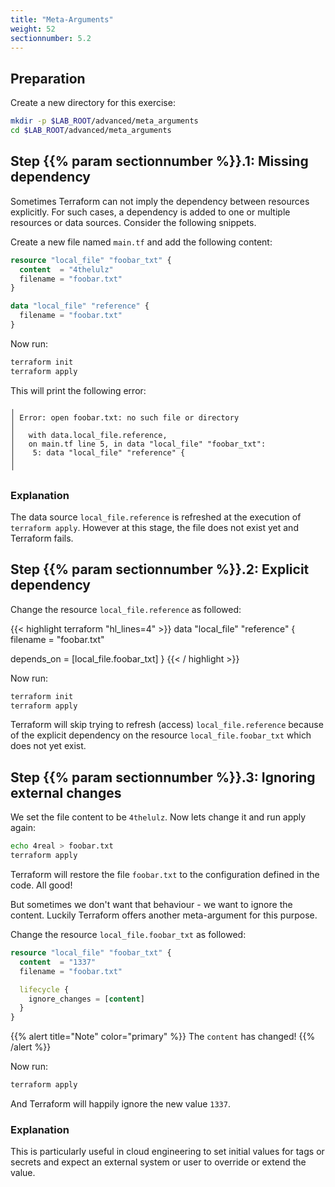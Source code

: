 ```yaml
---
title: "Meta-Arguments"
weight: 52
sectionnumber: 5.2
---
```



## Preparation

Create a new directory for this exercise:

```bash
mkdir -p $LAB_ROOT/advanced/meta_arguments
cd $LAB_ROOT/advanced/meta_arguments
```

## Step {{% param sectionnumber %}}.1: Missing dependency

Sometimes Terraform can not imply the dependency between resources explicitly. For such cases, a dependency
is added to one or multiple resources or data sources. Consider the following snippets.

Create a new file named `main.tf` and add the following content:

```terraform
resource "local_file" "foobar_txt" {
  content  = "4thelulz"
  filename = "foobar.txt"
}

data "local_file" "reference" {
  filename = "foobar.txt"
}
```

Now run:

```bash
terraform init
terraform apply
```

This will print the following error:

```
╷
│ Error: open foobar.txt: no such file or directory
│
│   with data.local_file.reference,
│   on main.tf line 5, in data "local_file" "foobar_txt":
│    5: data "local_file" "reference" {
│
╵
```

### Explanation

The data source `local_file.reference` is refreshed at the execution of `terraform apply`. However at this stage,
the file does not exist yet and Terraform fails.

## Step {{% param sectionnumber %}}.2: Explicit dependency

Change the resource `local_file.reference` as followed:

{{< highlight terraform "hl_lines=4" >}}
data "local_file" "reference" {
  filename = "foobar.txt"

  depends_on = [local_file.foobar_txt]
}
{{< / highlight >}}

Now run:

```bash
terraform init
terraform apply
```

Terraform will skip trying to refresh (access) `local_file.reference` because of the explicit
dependency on the resource `local_file.foobar_txt` which does not yet exist.

## Step {{% param sectionnumber %}}.3: Ignoring external changes

We set the file content to be `4thelulz`. Now lets change it and run apply again:

```bash
echo 4real > foobar.txt
terraform apply
```

Terraform will restore the file `foobar.txt` to the configuration defined in the code. All good!

But sometimes we don't want that behaviour - we want to ignore the content.
Luckily Terraform offers another meta-argument for this purpose.

Change the resource `local_file.foobar_txt` as followed:

```terraform
resource "local_file" "foobar_txt" {
  content  = "1337"
  filename = "foobar.txt"

  lifecycle {
    ignore_changes = [content]
  }
}
```

{{% alert title="Note" color="primary" %}}
The `content` has changed!
{{% /alert %}}

Now run:

```bash
terraform apply
```

And Terraform will happily ignore the new value `1337`.

### Explanation

This is particularly useful in cloud engineering to set initial values for tags or secrets and expect an external
system or user to override or extend the value.
